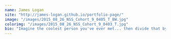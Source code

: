 ```yaml
---
name: James Logan
site: "http://james-logan.github.io/portfolio-page/"
image: "/images/2015_08_26_NSS_Cohort_9_0405_T_BW.jpg"
colorimg: "/images/2015_08_26_NSS_Cohort_9_0403_T.jpg"
bio: "Imagine the coolest person you've ever met... then divide that by like three or four. When I'm not writing snarky bios about myself I'm coding, reading scifi, or pretending to be really into fitness."
---
```

